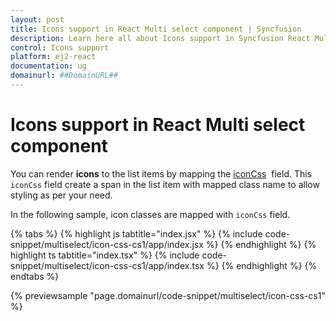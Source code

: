 ```yaml
---
layout: post
title: Icons support in React Multi select component | Syncfusion
description: Learn here all about Icons support in Syncfusion React Multi select component of Syncfusion Essential JS 2 and more.
control: Icons support 
platform: ej2-react
documentation: ug
domainurl: ##DomainURL##
---
```


# Icons support in React Multi select component

You can render **icons** to the list items by mapping the [iconCss](https://ej2.syncfusion.com/react/documentation/api/multi-select/#fields) &nbsp;field. This `iconCss` field create a span in the list item with mapped class name to allow styling as per your need.

In the following sample, icon classes are mapped with `iconCss` field.

{% tabs %}
{% highlight js tabtitle="index.jsx" %}
{% include code-snippet/multiselect/icon-css-cs1/app/index.jsx %}
{% endhighlight %}
{% highlight ts tabtitle="index.tsx" %}
{% include code-snippet/multiselect/icon-css-cs1/app/index.tsx %}
{% endhighlight %}
{% endtabs %}

 {% previewsample "page.domainurl/code-snippet/multiselect/icon-css-cs1" %}